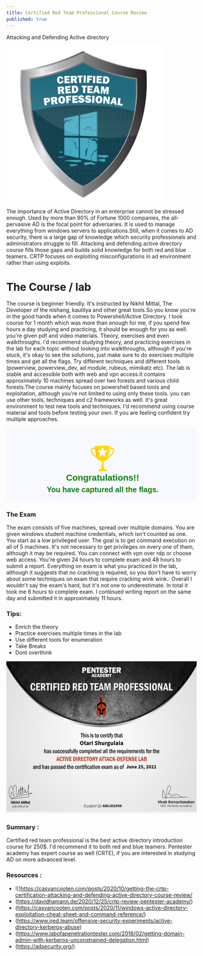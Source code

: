 ```yaml
---
title: Certified Red Team Professional Course Review
published: true
---
```

Attacking and Defending Active directory 

![](https://raw.githubusercontent.com/0x70sec/0x70sec.github.io/master/assets/images/crtp.png)

The importance of Active Directory in an enterprise cannot be stressed enough. Used by more than 90% of Fortune 1000 companies, the all-pervasive AD is the focal point for adversaries. It is used to manage everything from windows servers to applications.Still, when it comes to AD security, there is a large gap of knowledge which security professionals and administrators struggle to fill. Attacking and defending active directory course fills those gaps and builds solid knowledge for both red and blue teamers. CRTP focuses on exploiting misconfigurations in ad environment rather than using exploits.


# [](#header-1)The Course / lab

The course is beginner friendly. It's instructed by Nikhil Mittal, The Developer of the nishang, kautilya and other great tools.So you know you're in the good hands when it comes to Powershell/Active Directory. I took course for 1 month which was more than enough for me, if you spend few hours a day studying and practicing, it should be enough for you as well.
you're given pdf and video materials. Theory, exercises and even walkthroughs. i'd recommend studying theory, and practicing exercises in the lab for each topic without looking into walkthroughs, although if you're stuck, it's okay to see the solutions, just make sure to do exercises multiple times and get all the flags. Try different techniques and different tools (powerview, powerview_dev, ad module, rubeus, mimikatz etc). The lab is stable and accessible both with web and vpn access.It contains approximately 10 machines spread over two forests and various child forests.The course mainly focuses on powershell based tools and exploitation, although you're not limited to using only  these tools. you can use other tools, techniques and c2 frameworks as well. It's great environment to test new tools and techniques. I'd recommend using course material and tools before testing your own. If you are feeling confident try multiple approaches.

 
![](https://raw.githubusercontent.com/0x70sec/0x70sec.github.io/master/assets/images/flags.png)



### [](#header-3)The Exam
The exam consists of five machines, spread over multiple domains. You are given windows student machine credentials, which isn't counted as one. You start as a low privileged user. The goal is to get command execution on all of 5 machines. It's not necessary to get  privileges on every one of them, although it may be required. You can connect with vpn over rdp or choose web access. You're given 24 hours to complete exam and 48 hours to submit a report. Everything on exam is what you practiced in the lab, although it suggests that no cracking is required, so you don't have to worry about some techniques on exam that require cracking wink wink.. Overall I wouldn't say the exam's hard, but it's not one to underestimate. In total it took me 6 hours to complete exam. I continued writing report on the same day and submitted it in approximately 11 hours.
### Tips:
* Enrich the theory
* Practice exercises multiple times in the lab
* Use different tools for enumeration 
* Take Breaks
* Dont overthink 


![](https://raw.githubusercontent.com/0x70sec/0x70sec.github.io/master/assets/images/crtp_verified.png)

### [](#header-4)Summary :
Certified red team professional is the best active directory introduction course for 250$. I'd recommend it to both red and blue teamers. Pentester academy has expert course as well (CRTE), if you are interested in studying AD on more advanced level.

### Resources :
* ![]https://casvancooten.com/posts/2020/10/getting-the-crtp-certification-attacking-and-defending-active-directory-course-review/
* (https://davidhamann.de/2020/12/25/crtp-review-pentester-academy/)
* (https://casvancooten.com/posts/2020/11/windows-active-directory-exploitation-cheat-sheet-and-command-reference/)
* (https://www.ired.team/offensive-security-experiments/active-directory-kerberos-abuse)
* (https://www.labofapenetrationtester.com/2016/02/getting-domain-admin-with-kerberos-unconstrained-delegation.html)
* (https://adsecurity.org/)



